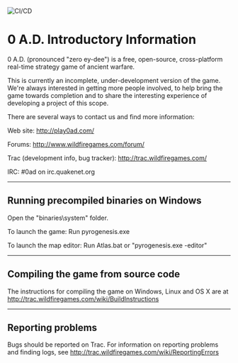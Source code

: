 ![CI/CD](https://github.com/jvirma/Project_0AD/workflows/CI/CD/badge.svg)
 
 0 A.D. Introductory Information
=================================

0 A.D. (pronounced "zero ey-dee") is a free, open-source, cross-platform
real-time strategy game of ancient warfare.

This is currently an incomplete, under-development version of the game.
We're always interested in getting more people involved, to help bring the game
towards completion and to share the interesting experience of developing a
project of this scope.

There are several ways to contact us and find more information:

  Web site: http://play0ad.com/

  Forums: http://www.wildfiregames.com/forum/

  Trac (development info, bug tracker): http://trac.wildfiregames.com/

  IRC: #0ad on irc.quakenet.org


---------------------------------------
Running precompiled binaries on Windows
---------------------------------------

Open the "binaries\system" folder.

To launch the game: Run pyrogenesis.exe

To launch the map editor: Run Atlas.bat or "pyrogenesis.exe -editor"


-----------------------------------
Compiling the game from source code
-----------------------------------

The instructions for compiling the game on Windows, Linux and OS X are at
http://trac.wildfiregames.com/wiki/BuildInstructions


------------------
Reporting problems
------------------

Bugs should be reported on Trac. For information on reporting problems
and finding logs, see http://trac.wildfiregames.com/wiki/ReportingErrors
